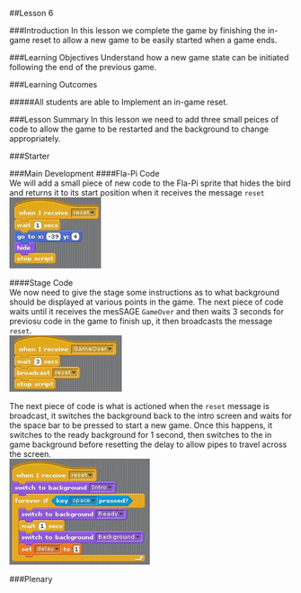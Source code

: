 ##Lesson 6

###Introduction
In this lesson we complete the game by finishing the in-game reset to allow a new game to be easily started when a game ends.

###Learning Objectives
Understand how a new game state can be initiated following the end of the previous game.

###Learning Outcomes

#####All students are able to
Implement an in-game reset.  
  
###Lesson Summary
In this lesson we need to add three small peices of code to allow the game to be restarted and the background to change appropriately.  

###Starter

###Main Development
####Fla-Pi Code  
We will add a small piece of new code to the Fla-Pi sprite that hides the bird and returns it to its start position when it receives the message ```reset```  
![Bird Reset](https://github.com/AllenHeard/Fla-Pi-Bird/blob/master/Code%20Blocks%20by%20Lesson/6%20In%20Game%20Reset/6.1%20Bird%20Code.jpg?raw=true)  
  
####Stage Code  
We now need to give the stage some instructions as to what background should be displayed at various points in the game. The next piece of code waits until it receives the mesSAGE ```GameOver``` and then waits 3 seconds for previosu code in the game to finish up, it then broadcasts the message ```reset```.  
![Stage Reset Call](https://github.com/AllenHeard/Fla-Pi-Bird/blob/master/Code%20Blocks%20by%20Lesson/6%20In%20Game%20Reset/6.1%20Stage%20Code.jpg?raw=true)  
  
The next piece of code is what is actioned when the ```reset``` message is broadcast, it switches the background back to the intro screen and waits for the space bar to be pressed to start a new game. Once this happens, it switches to the ready background for 1 second, then switches to the in game background before resetting the delay to allow pipes to travel across the screen.  
![Stage Reset function](https://github.com/AllenHeard/Fla-Pi-Bird/blob/master/Code%20Blocks%20by%20Lesson/6%20In%20Game%20Reset/6.2%20Stage%20Code.jpg?raw=true)  
  
###Plenary
